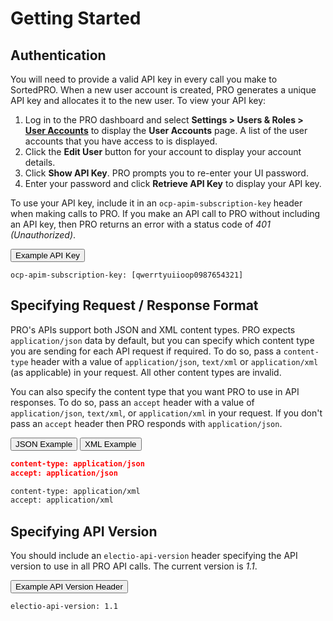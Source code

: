 # Getting Started

## Authentication

You will need to provide a valid API key in every call you make to SortedPRO. When a new user account is created, PRO generates a unique API key and allocates it to the new user. To view your API key:

1. Log in to the PRO dashboard and select **Settings > Users & Roles > [User Accounts](https://www.electioapp.com/Company/UserAccounts)** to display the **User Accounts** page. A list of the user accounts that you have access to is displayed.
2. Click the **Edit User** button for your account to display your account details.
3. Click **Show API Key**. PRO prompts you to re-enter your UI password.
4. Enter your password and click **Retrieve API Key** to display your API key.

To use your API key, include it in an `ocp-apim-subscription-key` header when making calls to PRO. If you make an API call to PRO without including an API key, then PRO returns an error with a status code of _401 (Unauthorized)_.

<div class="tab">
    <button class="staticTabButton">Example API Key</button>
</div>
<div id="apikeyexample" class="staticTabContent">

```
ocp-apim-subscription-key: [qwerrtyuiioop0987654321]
```

</div>

## Specifying Request / Response Format

PRO's APIs support both JSON and XML content types. PRO expects `application/json` data by default, but you can specify which content type you are sending for each API request if required. To do so, pass a `content-type` header with a value of `application/json`, `text/xml` or `application/xml` (as applicable) in your request. All other content types are invalid.

You can also specify the content type that you want PRO to use in API responses. To do so, pass an `accept` header with a value of `application/json`, `text/xml`, or `application/xml` in your request. If you don't pass an `accept` header then PRO responds with `application/json`.

<div class="tab">
    <button class="requestTabLinks" onclick="openRequestTab(event, 'json')" id="defaultRequest">JSON Example</button>
    <button class="requestTabLinks" onclick="openRequestTab(event, 'xml')">XML Example</button>
</div>

<div id="json"  class="requestTabContent">

```json
content-type: application/json
accept: application/json
```

</div>

<div id="xml"  class="requestTabContent">

```xml
content-type: application/xml
accept: application/xml
```

</div>

## Specifying API Version

You should include an `electio-api-version` header specifying the API version to use in all PRO API calls. The current version is _1.1_.

<div class="tab">
    <button class="staticTabButton">Example API Version Header</button>
</div>
<div id="apikeyexample" class="staticTabContent">

```
electio-api-version: 1.1
```

</div>

<script src="../../scripts/requesttabs.js"></script>
<script src="../../scripts/copy.js"></script>
